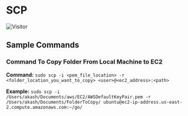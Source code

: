 # SCP

![Visitor](https://visitor-badge.laobi.icu/badge?page_id=aasisodiya.general.scp)

## Sample Commands

### Command To Copy Folder From Local Machine to EC2

**Command:** `sudo scp -i <pem_file_location> -r <folder_location_you_want_to_copy> <user>@<ec2_address>:<path>`

**Example:** `sudo scp -i /Users/akash/Documents/aws/EC2/AWSDefaultKeyPair.pem -r /Users/akash/Documents/FolderToCopy/ ubuntu@ec2-ip-address.us-east-2.compute.amazonaws.com:~/go/`
